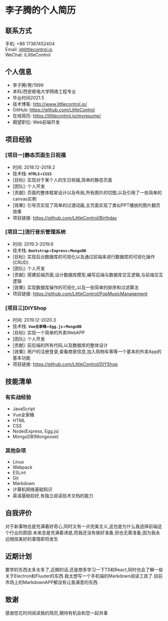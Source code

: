 # 李子腾的个人简历

## 联系方式

手机: +86 17367452404  
Email: i@littlecontrol.io  
WeChat: iLittleControl  

## 个人信息

- 李子腾/男/1999
- 本科/西安邮电大学网络工程专业
- 毕业时间2021.5
- 技术博客: <http://www.littlecontrol.io/>
- GitHub: <https://github.com/LittleControl>
- 在线简历: <https://littlecontrol.io/myresume/>
- 期望职位: Web前端开发

## 项目经验

### [项目一]静态页面生日祝福

- 时间: 2018.12-2019.2
- 技术栈: **`HTML5`**+**`CSS3`**
- \[目标]: 实现对于某个人的生日祝福,简单的静态页面
- \[团队]: 个人开发
- \[贡献]: 页面的整体框架设计以及布局,所有图片的切图,以及引用了一些简单的canvas实例
- \[效果]: 引导页实现了简单的过渡动画,主页面实现了类似PPT播放的图片翻页效果
- 项目链接: <https://github.com/LittleControl/Birthday>

### [项目二]流行音乐管理系统

- 时间: 2019.3-2019.6
- 技术栈: **`Bootstrap`**+**`Express`**+**`MongoDB`**
- \[目标]: 实现后台数据库的可视化以及通过前端来进行数据库的可视化操作(CRUD)
- \[团队]: 个人开发
- \[贡献]: 搭建前端页面,设计数据库模型,编写后端与数据库交互逻辑,与前端交互逻辑
- \[效果]: 实现数据库操作的可视化,以及一些简单的排序和过滤算法
- 项目链接: <https://github.com/LittleControl/PopMusicManagement>

### [项目三]DIYShop

- 时间: 2019.12-2020.3
- 技术栈: **`Vue全家桶`**+**`Egg.js`**+**`MongoDB`**
- \[目标]: 实现一个简单的外卖WebAPP
- \[团队]: 个人开发
- \[贡献]: 前后端的所有代码,以及数据库的整体设计
- \[效果]: 用户的注册登录,查看商家信息,加入购物车等等一个基本的外卖App的基本功能
- 项目链接: <https://github.com/LittleControl/DIYShop>

## 技能清单

### 有实战经验

- JavaScript
- Vue全家桶
- HTML
- CSS
- Node(Express, Egg.js)
- MongoDB(Mongoose)

### 其他杂项

- Linux
- Webpack
- ESLint
- Git
- Markdown
- 计算机网络基础知识
- 英语基础较好,有独立阅读技术文档的能力

## 自我评价

对于新事物总是充满着好奇心,同时又有一点完美主义,这也是为什么我选择前端这个行业的原因.未来总是充满着诱惑,而我还没有做好准备,但也无需准备,因为我永远相信美好的事情即将发生

## 近期计划

要学的东西太多太多了,近期的话,还是想多学习一下TS和React,同时也会了解一些关于Electron和Fluuter的东西.我太想写一个手机端的Markdown阅读工具了.目前市场上的MarkdownAPP都没有让我满意的东西.

## 致谢

感谢您花时间阅读我的简历,期待有机会和您一起共事
